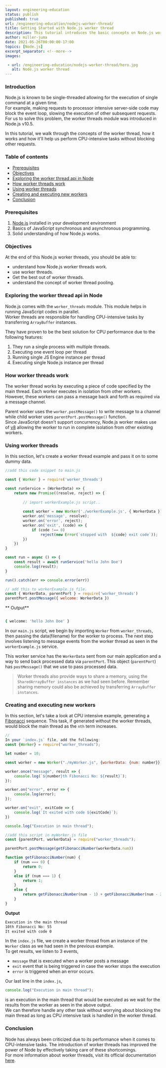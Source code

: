 ```yaml
---
layout: engineering-education
status: publish
published: true
url: /engineering-education/nodejs-worker-thread/
title: Getting Started with Node.js worker thread
description: This tutorial introduces the basic concepts on Node.js worker thread. The worker thread helps in executing CPU-intensive tasks without blocking other requests. 
author: miller-juma
date: 2021-05-26T00:00:00-17:00
topics: [Node.js]
excerpt_separator: <!--more-->
images:

 - url: /engineering-education/nodejs-worker-thread/hero.jpg
   alt: Node.js worker thread
---
```



### Introduction
Node.js is known to be single-threaded allowing for the execution of single command at a given time.  
For example, making requests to processor intensive server-side code may block the event loop, slowing the execution of other subsequent requests.
For us to solve this problem, the worker threads module was introduced in Node.js v10.5.  

In this tutorial, we walk through the concepts of the worker thread, how it works and how it'll help us perform CPU-intensive tasks without blocking other requests.

### Table of contents
- [Prerequisites](#prerequisites)
- [Objectives](#objectives)
- [Exploring the worker thread api in Node](#exploring-the-worker-thread-api-in-node)
- [How worker threads work](#how-worker-threads-work)
- [Using worker threads](using-worker-threads)
- [Creating and executing new workers](#creating-and-executing-new-workers)
- [Conclusion](#conclusion)

### Prerequisites
1. [Node.js](https://nodejs.org/en/download/) installed in your development environment
2. Basics of JavaScript synchronous and asynchronous programming.
3. Solid understanding of how Node.js works.

### Objectives
At the end of this Node.js worker threads, you should be able to:

- understand how Node.js worker threads work.
- use worker threads.
- Get the best out of worker threads.
- understand the concept of worker thread pooling.

### Exploring the worker thread api in Node
Node.js comes with the `worker_threads` module. This module helps in running JavaScript codes in parallel.  
Worker threads are responsible for handling CPU-intensive tasks by transferring `ArrayBuffer` instances.  

They have proven to be the best solution for CPU performance due to the following features:
1. They run a single process with multiple threads.
2. Executing one event loop per thread
3. Running single JS Engine instance per thread
4. Executing single Node.js instance per thread

### How worker threads work
The worker thread works by executing a piece of code specified by the main thread. Each worker executes in isolation from other workers.
However, these workers can pass a message back and forth as required via a message channel.   

Parent worker uses the `worker.postMessage()` to write message to a channel while child worker uses `parentPort.postMessage()` function.  
Since JavaScript doesn't support concurrency, Node.js worker makes use of [v8](https://v8docs.nodesource.com/node-0.8/d5/dda/classv8_1_1_isolate.html) allowing the worker to run in complete isolation from other existing workers.  

### Using worker threads

In this section, let's create a worker thread example and pass it on to some dummy data.

```js
//add this code snippet to main.js

const { Worker } = require('worker_threads')

const runService = (WorkerData) => {
    return new Promise((resolve, reject) => {
    
        // import workerExample.js script..
    
        const worker = new Worker('./workerExample.js', { WorkerData });
        worker.on('message', resolve);
        worker.on('error', reject);
        worker.on('exit', (code) => {
            if (code !== 0)
                reject(new Error(`stopped with  ${code} exit code`));
        })
    })
}

const run = async () => {
    const result = await runService('hello John Doe')
    console.log(result);
}

run().catch(err => console.error(err))

```

```js
// add this to workerExample.js file.
const { WorkerData, parentPort } = require('worker_threads')
parentPort.postMessage({ welcome: WorkerData })
```
** Output**
```bash

{ welcome: 'hello John Doe' }

```
In our `main.js` script, we begin by importing `Worker` from `worker_threads`, then passing the data(filename) for the worker to process. 
The next step involves listening to message events from the worker thread as seen in the `workerExample.js` service.  

This worker service has the `WorkerData` sent from our main application and a way to send back processed data via `parentPort`. This object (`parentPort`) has `postMessage()` that we use to pass processed data.  

> Worker threads also provide ways to share a memory, using the `SharedArrayBuffer instances` as we had seen before. 
> Remember sharing memory could also be achieved by transferring `ArrayBuffer instances`.

### Creating and executing new workers

In this section, let's take a look at CPU intensive example, generating a [Fibonacci](https://en.wikipedia.org/wiki/Fibonacci_number) sequence. 
This task, if generated without the worker threads, would block the main thread as the `nth` term increases.

```js
//
In your `index.js` file, add the following:
const {Worker} = require("worker_threads");

let number = 10;

const worker = new Worker("./myWorker.js", {workerData: {num: number}});

worker.once("message", result => {
    console.log(`${number}th Fibonacci No: ${result}`);
});

worker.on("error", error => {
    console.log(error);
});

worker.on("exit", exitCode => {
    console.log(`It exited with code ${exitCode}`);
})

console.log("Execution in main thread");
```

```js
//add this script in myWorker.js file
const {parentPort, workerData} = require("worker_threads");

parentPort.postMessage(getFibonacciNumber(workerData.num))

function getFibonacciNumber(num) {
    if (num === 0) {
        return 0;
    }
    else if (num === 1) {
        return 1;
    }
    else {
        return getFibonacciNumber(num - 1) + getFibonacciNumber(num - 2);
    }
}
```

**Output**
```bash
Execution in the main thread
10th Fibonacci No: 55
It exited with code 0

```

In the `index.js` file, we create a worker thread from an instance of the `Worker` class as we had seen in the previous example.  
To get results, we listen to 3 events, 
- `message` that is executed when a worker posts a message
- `exit` event that is being triggered in case the worker stops the execution
- `error` is triggered when an error occurs.

Our last line in the `index.js`,

```js
console.log("Execution in main thread");
``` 
is an execution in the main thread that would be executed as we wait for the results from the worker as seen in the above output.  
We can therefore handle any other task without worrying about blocking the main thread as long as CPU intensive task is handled in the worker thread.

### Conclusion
Node has always been criticized due to its performance when it comes to CPU-intensive tasks.
The introduction of worker threads has improved the power of Node by effectively taking care of these shortcomings.  
For more information about worker threads, visit its official documentation [here](https://nodejs.org/api/worker_threads.html#worker_threads_worker_threads).
